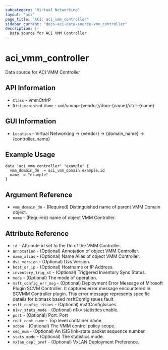 ```yaml
---
subcategory: "Virtual Networking"
layout: "aci"
page_title: "ACI: aci_vmm_controller"
sidebar_current: "docs-aci-data-source-vmm_controller"
description: |-
  Data source for ACI VMM Controller
---
```


# aci_vmm_controller #

Data source for ACI VMM Controller

## API Information ##

* `Class` - vmmCtrlrP
* `Distinguished Name` - uni/vmmp-{vendor}/dom-{name}/ctrlr-{name}

## GUI Information ##

* `Location` - Virtual Networking -> {vendor} -> {domain_name} -> {controller_name}

## Example Usage ##

```hcl
data "aci_vmm_controller" "example" {
  vmm_domain_dn  = aci_vmm_domain.example.id
  name  = "example"
}
```

## Argument Reference ##

* `vmm_domain_dn` - (Required) Distinguished name of parent VMM Domain object.
* `name` - (Required) name of object VMM Controller.

## Attribute Reference ##

* `id` - Attribute id set to the Dn of the VMM Controller.
* `annotation` - (Optional) Annotation of object VMM Controller.
* `name_alias` - (Optional) Name Alias of object VMM Controller.
* `dvs_version` - (Optional) Dvs Version.
* `host_or_ip` - (Optional) Hostname or IP Address.
* `inventory_trig_st` - (Optional) Triggered Inventory Sync Status.
* `mode` - (Optional) The mode of operation.
* `msft_config_err_msg` - (Optional) Deployment Error Message of Mirosoft Plugin SCVM Controller.
                    It captures error message encountered in SCVMM Controller
                    plugin. This error message represents specific details for bitmask
                    based msftConfigIssues fault.
* `msft_config_issues` - (Optional) msftConfigIssues.
* `n1kv_stats_mode` - (Optional) n1kv statistics enable.
* `port` - (Optional) Port. Port
* `root_cont_name` - Top level container name.
* `scope` - (Optional) The VMM control policy scope.
* `seq_num` - (Optional) An ISIS link-state packet sequence number.
* `stats_mode` - (Optional) The statistics mode.
* `vxlan_depl_pref` - (Optional) VxLAN Deployment Preference.

